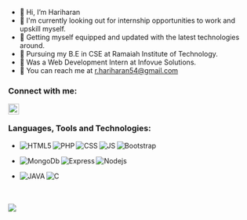 - 👋 Hi, I’m Hariharan
- 👀 I'm currently looking out for internship opportunities to work and upskill myself.
- 👀 Getting myself equipped and updated with the latest technologies around.
- 🌱 Pursuing my B.E in CSE at Ramaiah Institute of Technology.
- 🌱 Was a Web Development Intern at Infovue Solutions.
- 💬 You can reach me at r.hariharan54@gmail.com

### Connect with me:
[<img align="left"   width="22px" src="https://cdn.jsdelivr.net/npm/simple-icons@v3/icons/linkedin.svg" />][linkedin]

<br />

### Languages, Tools and Technologies:
<ul>
<li><img  align="left" alt="HTML5" src="https://img.shields.io/badge/HTML5-E34F26?style=for-the-badge&logo=html5&logoColor=white" />
<img align="left" alt="PHP" src="https://img.shields.io/badge/PHP-777BB4?style=for-the-badge&logo=php&logoColor=white" />
<img  align="left" alt="CSS" src="https://img.shields.io/badge/CSS3-1572B6?style=for-the-badge&logo=css3&logoColor=white" />
<img  align="left" alt="JS" src="https://img.shields.io/badge/JavaScript-323330?style=for-the-badge&logo=javascript&logoColor=F7DF1E" />
<img  align="left" alt="Bootstrap" src="https://img.shields.io/badge/Bootstrap-563D7C?style=for-the-badge&logo=bootstrap&logoColor=white" /></li>
</ul>
<ul>
<li>  
<img  align="left" alt="MongoDb" src="https://img.shields.io/badge/MongoDB-white?style=for-the-badge&logo=mongodb&logoColor=4EA94B" />
<img  align="left" alt="Express" src="https://img.shields.io/badge/Express.js-000000?style=for-the-badge&logo=express&logoColor=white" />
<img  align="left" alt="Nodejs" src="https://img.shields.io/badge/Node.js-339933?style=for-the-badge&logo=nodedotjs&logoColor=white" />
</li>
</ul>
<ul>
<li>
<img  align="left" alt="JAVA" src="https://img.shields.io/badge/Java-ED8B00?style=for-the-badge&logo=java&logoColor=white" />
<img align="left" alt="C" src="https://img.shields.io/badge/C-61d959?style=for-the-badge&logo=C&logoColor=white" />
</li>
</ul>

<br/>
<br/>
<img src="https://github-readme-stats.vercel.app/api?username=hariharan54&&show_icons=true&title_color=ffffff&icon_color=00c1bc&text_color=daf7dc&bg_color=151515">

[linkedin]: https://www.linkedin.com/

<!---
hariharan54/hariharan54 is a ✨ special ✨ repository because its `README.md` (this file) appears on your GitHub profile.
You can click the Preview link to take a look at your changes.
--->
